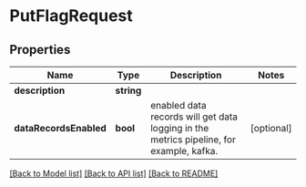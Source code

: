 # PutFlagRequest

## Properties
Name | Type | Description | Notes
------------ | ------------- | ------------- | -------------
**description** | **string** |  | 
**dataRecordsEnabled** | **bool** | enabled data records will get data logging in the metrics pipeline, for example, kafka. | [optional] 

[[Back to Model list]](../README.md#documentation-for-models) [[Back to API list]](../README.md#documentation-for-api-endpoints) [[Back to README]](../README.md)
